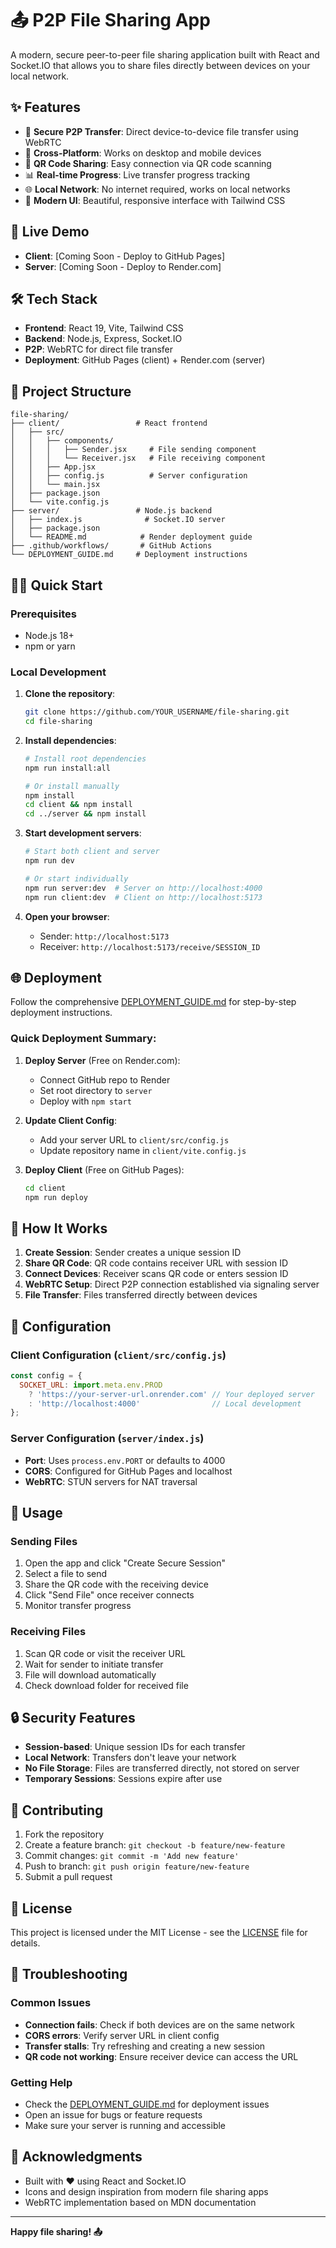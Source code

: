 # 📤 P2P File Sharing App

A modern, secure peer-to-peer file sharing application built with React and Socket.IO that allows you to share files directly between devices on your local network.

## ✨ Features

- 🔐 **Secure P2P Transfer**: Direct device-to-device file transfer using WebRTC
- 📱 **Cross-Platform**: Works on desktop and mobile devices
- 🎯 **QR Code Sharing**: Easy connection via QR code scanning
- 📊 **Real-time Progress**: Live transfer progress tracking
- 🌐 **Local Network**: No internet required, works on local networks
- 🎨 **Modern UI**: Beautiful, responsive interface with Tailwind CSS

## 🚀 Live Demo

- **Client**: [Coming Soon - Deploy to GitHub Pages]
- **Server**: [Coming Soon - Deploy to Render.com]

## 🛠️ Tech Stack

- **Frontend**: React 19, Vite, Tailwind CSS
- **Backend**: Node.js, Express, Socket.IO
- **P2P**: WebRTC for direct file transfer
- **Deployment**: GitHub Pages (client) + Render.com (server)

## 📁 Project Structure

```
file-sharing/
├── client/                 # React frontend
│   ├── src/
│   │   ├── components/
│   │   │   ├── Sender.jsx     # File sending component
│   │   │   └── Receiver.jsx   # File receiving component
│   │   ├── App.jsx
│   │   ├── config.js          # Server configuration
│   │   └── main.jsx
│   ├── package.json
│   └── vite.config.js
├── server/                 # Node.js backend
│   ├── index.js              # Socket.IO server
│   ├── package.json
│   └── README.md            # Render deployment guide
├── .github/workflows/       # GitHub Actions
└── DEPLOYMENT_GUIDE.md     # Deployment instructions
```

## 🏃‍♂️ Quick Start

### Prerequisites

- Node.js 18+ 
- npm or yarn

### Local Development

1. **Clone the repository**:
   ```bash
   git clone https://github.com/YOUR_USERNAME/file-sharing.git
   cd file-sharing
   ```

2. **Install dependencies**:
   ```bash
   # Install root dependencies
   npm run install:all
   
   # Or install manually
   npm install
   cd client && npm install
   cd ../server && npm install
   ```

3. **Start development servers**:
   ```bash
   # Start both client and server
   npm run dev
   
   # Or start individually
   npm run server:dev  # Server on http://localhost:4000
   npm run client:dev  # Client on http://localhost:5173
   ```

4. **Open your browser**:
   - Sender: `http://localhost:5173`
   - Receiver: `http://localhost:5173/receive/SESSION_ID`

## 🌐 Deployment

Follow the comprehensive [DEPLOYMENT_GUIDE.md](DEPLOYMENT_GUIDE.md) for step-by-step deployment instructions.

### Quick Deployment Summary:

1. **Deploy Server** (Free on Render.com):
   - Connect GitHub repo to Render
   - Set root directory to `server`
   - Deploy with `npm start`

2. **Update Client Config**:
   - Add your server URL to `client/src/config.js`
   - Update repository name in `client/vite.config.js`

3. **Deploy Client** (Free on GitHub Pages):
   ```bash
   cd client
   npm run deploy
   ```

## 🎯 How It Works

1. **Create Session**: Sender creates a unique session ID
2. **Share QR Code**: QR code contains receiver URL with session ID
3. **Connect Devices**: Receiver scans QR code or enters session ID
4. **WebRTC Setup**: Direct P2P connection established via signaling server
5. **File Transfer**: Files transferred directly between devices

## 🔧 Configuration

### Client Configuration (`client/src/config.js`)

```javascript
const config = {
  SOCKET_URL: import.meta.env.PROD 
    ? 'https://your-server-url.onrender.com' // Your deployed server
    : 'http://localhost:4000'                // Local development
};
```

### Server Configuration (`server/index.js`)

- **Port**: Uses `process.env.PORT` or defaults to 4000
- **CORS**: Configured for GitHub Pages and localhost
- **WebRTC**: STUN servers for NAT traversal

## 📱 Usage

### Sending Files

1. Open the app and click "Create Secure Session"
2. Select a file to send
3. Share the QR code with the receiving device
4. Click "Send File" once receiver connects
5. Monitor transfer progress

### Receiving Files

1. Scan QR code or visit the receiver URL
2. Wait for sender to initiate transfer
3. File will download automatically
4. Check download folder for received file

## 🔒 Security Features

- **Session-based**: Unique session IDs for each transfer
- **Local Network**: Transfers don't leave your network
- **No File Storage**: Files are transferred directly, not stored on server
- **Temporary Sessions**: Sessions expire after use

## 🤝 Contributing

1. Fork the repository
2. Create a feature branch: `git checkout -b feature/new-feature`
3. Commit changes: `git commit -m 'Add new feature'`
4. Push to branch: `git push origin feature/new-feature`
5. Submit a pull request

## 📝 License

This project is licensed under the MIT License - see the [LICENSE](LICENSE) file for details.

## 🐛 Troubleshooting

### Common Issues

- **Connection fails**: Check if both devices are on the same network
- **CORS errors**: Verify server URL in client config
- **Transfer stalls**: Try refreshing and creating a new session
- **QR code not working**: Ensure receiver device can access the URL

### Getting Help

- Check the [DEPLOYMENT_GUIDE.md](DEPLOYMENT_GUIDE.md) for deployment issues
- Open an issue for bugs or feature requests
- Make sure your server is running and accessible

## 🎉 Acknowledgments

- Built with ❤️ using React and Socket.IO
- Icons and design inspiration from modern file sharing apps
- WebRTC implementation based on MDN documentation

---

**Happy file sharing! 📤**
